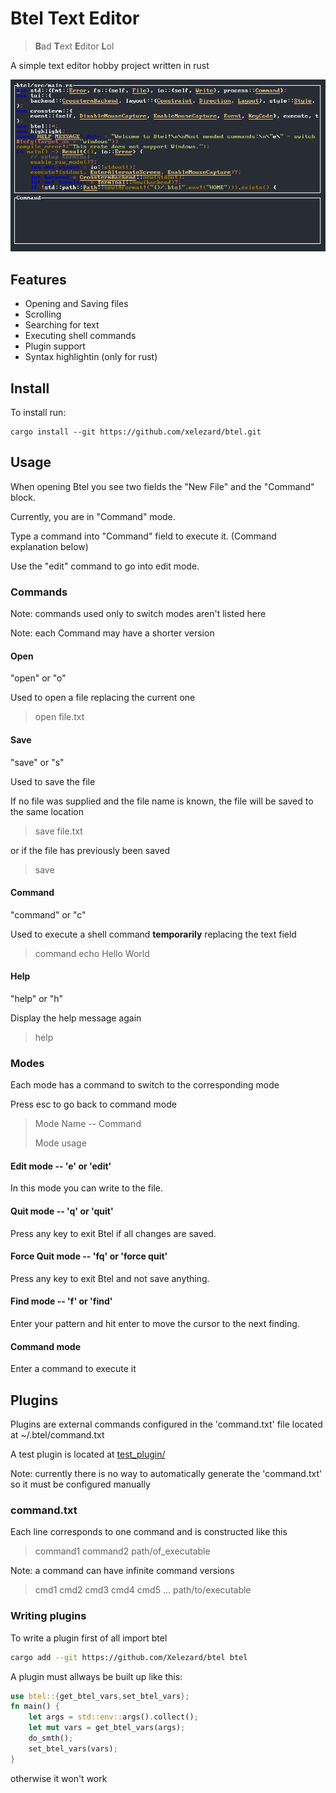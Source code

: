 # Btel Text Editor 
> **B**ad **T**ext **E**ditor **L**ol

A simple text editor hobby project written in rust

![alt text](screenshot.png)
## Features
- Opening and Saving files
- Scrolling
- Searching for text
- Executing shell commands
- Plugin support
- Syntax highlightin (only for rust)

## Install
To install run:
```shell
cargo install --git https://github.com/xelezard/btel.git
```
## Usage
When opening Btel you see two fields the "New File" and the "Command" block.

Currently, you are in "Command" mode.

Type a command into "Command" field to execute it. (Command explanation below)

Use the "edit" command to go into edit mode.

### Commands
Note: commands used only to switch modes aren't listed here

Note: each Command may have a shorter version

#### Open
"open" or "o"

Used to open a file replacing the current one

> open file.txt

#### Save 
"save" or "s"

Used to save the file

If no file was supplied and the file name is known, the file will be saved to the same location

> save file.txt

or if the file has previously been saved

> save

#### Command
"command" or "c"

Used to execute a shell command **temporarily** replacing the text field

> command echo Hello World

#### Help
"help" or "h"

Display the help message again

> help

### Modes
Each mode has a command to switch to the corresponding mode

Press esc to go back to command mode

> Mode Name -- Command
> 
> Mode usage

#### Edit mode -- 'e' or 'edit' 
In this mode you can write to the file.

#### Quit mode -- 'q' or 'quit'
Press any key to exit Btel if all changes are saved.

#### Force Quit mode -- 'fq' or 'force quit'
Press any key to exit Btel and not save anything.

#### Find mode -- 'f' or 'find'
Enter your pattern and hit enter to move the cursor to the next finding.

#### Command mode
Enter a command to execute it

## Plugins
Plugins are external commands configured in the 'command.txt' file located at
~/.btel/command.txt

A test plugin is located at [test_plugin/](test_plugin/)

Note: currently there is no way to automatically generate the 'command.txt'
so it must be configured manually
### command.txt
Each line corresponds to one command and is constructed like this

> command1 command2 path/of_executable

Note: a command can have infinite command versions

> cmd1 cmd2 cmd3 cmd4 cmd5 ... path/to/executable

### Writing plugins
To write a plugin first of all import btel

```bash
cargo add --git https://github.com/Xelezard/btel btel
```

A plugin must allways be built up like this:
```rust
use btel::{get_btel_vars,set_btel_vars};
fn main() {
    let args = std::env::args().collect();
    let mut vars = get_btel_vars(args);
    do_smth();
    set_btel_vars(vars);
}
```
otherwise it won't work